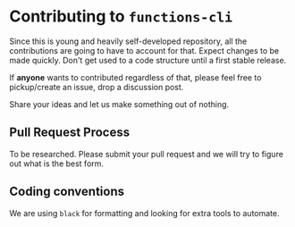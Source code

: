 # Contributing to `functions-cli`

Since this is young and heavily self-developed repository, all the contributions are going to have to account for that.
Expect changes to be made quickly. Don't get used to a code structure until a first stable release.

If **anyone** wants to contributed regardless of that, please feel free to pickup/create an issue, drop a discussion post.

Share your ideas and let us make something out of nothing.


## Pull Request Process

To be researched. Please submit your pull request and we will try to figure out what is the best form.


## Coding conventions

We are using `black` for formatting and looking for extra tools to automate.
